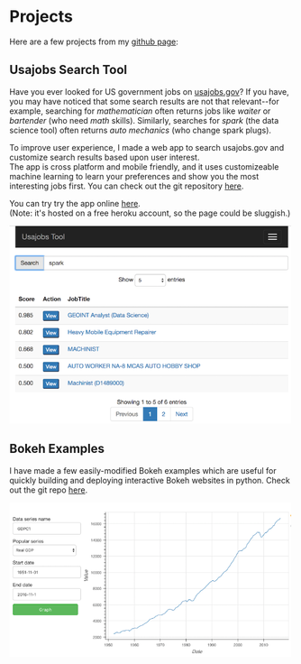 
# Projects

Here are a few projects from my [github page](https://github.com/mgalbright):

## Usajobs Search Tool

Have you ever looked for US government jobs on [usajobs.gov](https://www.usajobs.gov)?  If you have, you may have noticed that some search results are not that relevant--for example, searching for _mathematician_ often returns jobs like _waiter_ or _bartender_ (who need _math_ skills).  Similarly, searches for _spark_ (the data science tool) often returns _auto mechanics_ (who change spark plugs).  

To improve user experience, I made a web app to search usajobs.gov and 
customize search results based upon user interest.  
The app is cross platform and mobile friendly, and it uses customizeable 
machine learning to learn your preferences and show you the most interesting 
jobs first.
You can check out the git repository [here](https://github.com/mgalbright/usajobtool).   

You can try try the app online [here](https://developer.usajobs.gov/).  
(Note: it's hosted on a free heroku account, so the page could be sluggish.)

<!--![Usajobs Search Tool](images/usajobtool.png)-->
 <img src="images/usajobtool.png" alt="Usajobs Search Tool" style="width: 500px;"/> 


## Bokeh Examples

I have made a few easily-modified Bokeh examples which are useful 
for quickly building and deploying interactive Bokeh websites in python. 
Check out the git repo [here](https://github.com/mgalbright/Bokeh-examples).

<!--![Bokeh example: economic data viewer](images/bokeh-econdata.png)-->
 <img src="images/bokeh-econdata.png" alt="Bokeh example: economic data viewer" style="width: 500px;"/> 
